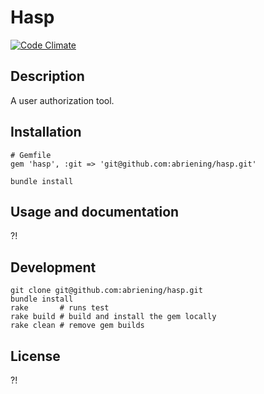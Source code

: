 Hasp
====

[![Code Climate](https://codeclimate.com/github/abriening/hasp.png)](https://codeclimate.com/github/abriening/hasp)

Description
-----------
A user authorization tool.

Installation
------------
    # Gemfile
    gem 'hasp', :git => 'git@github.com:abriening/hasp.git'

    bundle install


Usage and documentation
-----------------------
?!

Development
-----------
    git clone git@github.com:abriening/hasp.git
    bundle install
    rake       # runs test
    rake build # build and install the gem locally
    rake clean # remove gem builds

License
-------
?!
